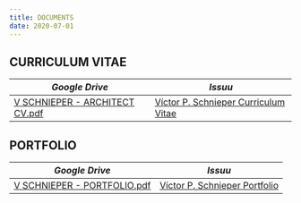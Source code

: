 ```yaml
---
title: DOCUMENTS
date: 2020-07-01
---
```


## **CURRICULUM VITAE**
*Google Drive* | *Issuu*
------------ | ---------
[V SCHNIEPER - ARCHITECT CV.pdf](https://drive.google.com/file/d/1aHHpGM575iLetEQ3aVvNZYlWk3lTLWaM/view?usp=sharing) | [Víctor P. Schnieper Curriculum Vitae](https://issuu.com/vschnieper/docs/v_schnieper_-_architect_cv_-__2020_)

## PORTFOLIO
*Google Drive* | *Issuu*
------------ | ---------
[V SCHNIEPER - PORTFOLIO.pdf](https://drive.google.com/file/d/1VIMQ32Q_KD_beYWwfjHv7kx-rjRRVp3p/view?usp=sharing) | [Víctor P. Schnieper Portfolio](https://issuu.com/vschnieper/docs/portfolio__2020_)



